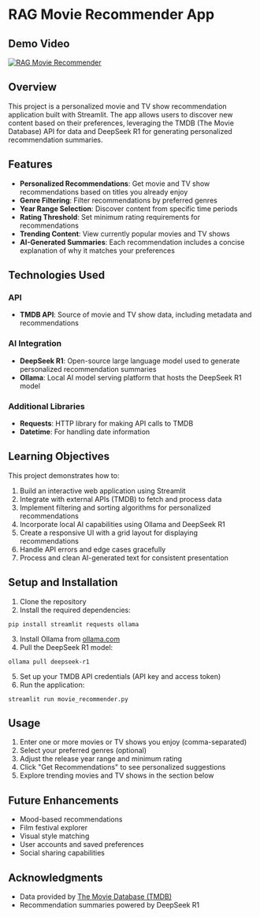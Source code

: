# RAG Movie Recommender App

## Demo Video
[![RAG Movie Recommender](https://img.youtube.com/vi/rrMOod4dQ78/maxresdefault.jpg)](https://www.youtube.com/watch?v=rrMOod4dQ78)  

## Overview

This project is a personalized movie and TV show recommendation application built with Streamlit. The app allows users to discover new content based on their preferences, leveraging the TMDB (The Movie Database) API for data and DeepSeek R1 for generating personalized recommendation summaries.

## Features

- **Personalized Recommendations**: Get movie and TV show recommendations based on titles you already enjoy
- **Genre Filtering**: Filter recommendations by preferred genres
- **Year Range Selection**: Discover content from specific time periods
- **Rating Threshold**: Set minimum rating requirements for recommendations
- **Trending Content**: View currently popular movies and TV shows
- **AI-Generated Summaries**: Each recommendation includes a concise explanation of why it matches your preferences

## Technologies Used

### API
- **TMDB API**: Source of movie and TV show data, including metadata and recommendations

### AI Integration
- **DeepSeek R1**: Open-source large language model used to generate personalized recommendation summaries
- **Ollama**: Local AI model serving platform that hosts the DeepSeek R1 model

### Additional Libraries
- **Requests**: HTTP library for making API calls to TMDB
- **Datetime**: For handling date information

## Learning Objectives

This project demonstrates how to:

1. Build an interactive web application using Streamlit
2. Integrate with external APIs (TMDB) to fetch and process data
3. Implement filtering and sorting algorithms for personalized recommendations
4. Incorporate local AI capabilities using Ollama and DeepSeek R1
5. Create a responsive UI with a grid layout for displaying recommendations
6. Handle API errors and edge cases gracefully
7. Process and clean AI-generated text for consistent presentation

## Setup and Installation

1. Clone the repository
2. Install the required dependencies:
```
pip install streamlit requests ollama
```
3. Install Ollama from [ollama.com](https://ollama.com)
4. Pull the DeepSeek R1 model:
```
ollama pull deepseek-r1
```
5. Set up your TMDB API credentials (API key and access token)
6. Run the application:
```
streamlit run movie_recommender.py
```

## Usage

1. Enter one or more movies or TV shows you enjoy (comma-separated)
2. Select your preferred genres (optional)
3. Adjust the release year range and minimum rating
4. Click "Get Recommendations" to see personalized suggestions
5. Explore trending movies and TV shows in the section below

## Future Enhancements

- Mood-based recommendations
- Film festival explorer
- Visual style matching
- User accounts and saved preferences
- Social sharing capabilities

## Acknowledgments

- Data provided by [The Movie Database (TMDB)](https://www.themoviedb.org/)
- Recommendation summaries powered by DeepSeek R1

